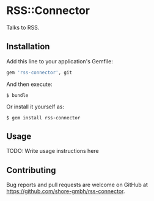 # RSS::Connector

Talks to RSS.

## Installation

Add this line to your application's Gemfile:

```ruby
gem 'rss-connector', git 
```

And then execute:

    $ bundle

Or install it yourself as:

    $ gem install rss-connector

## Usage

TODO: Write usage instructions here

## Contributing

Bug reports and pull requests are welcome on GitHub at https://github.com/shore-gmbh/rss-connector.
